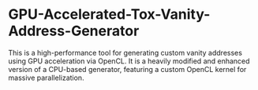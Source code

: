 # GPU-Accelerated-Tox-Vanity-Address-Generator
This is a high-performance tool for generating custom vanity addresses using GPU acceleration via OpenCL. It is a heavily modified and enhanced version of a CPU-based generator, featuring a custom OpenCL kernel for massive parallelization.
